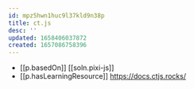 ```yaml
---
id: mpz5hwn1huc9l37kld9n38p
title: ct.js
desc: ''
updated: 1658406037872
created: 1657086758396
---
```


- [[p.basedOn]] [[soln.pixi-js]]
- [[p.hasLearningResource]] https://docs.ctjs.rocks/
